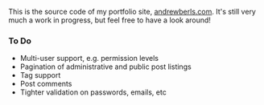 This is the source code of my portfolio site, [andrewberls.com](http://www.andrewberls.com). It's still very much a work in progress, but feel free to have a look around!

### To Do
* Multi-user support, e.g. permission levels
* Pagination of administrative and public post listings
* Tag support
* Post comments
* Tighter validation on passwords, emails, etc